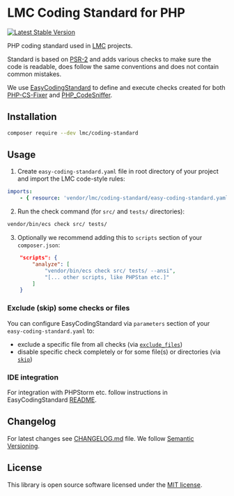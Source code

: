 # LMC Coding Standard for PHP

[![Latest Stable Version](https://img.shields.io/packagist/v/lmc/coding-standard.svg?style=flat-square)](https://packagist.org/packages/lmc/coding-standard)

PHP coding standard used in [LMC](https://www.lmc.eu/en/) projects.

Standard is based on [PSR-2](https://www.php-fig.org/psr/psr-2/) and adds various checks to make sure the code is readable,
does follow the same conventions and does not contain common mistakes.

We use [EasyCodingStandard] to define and execute checks created for both [PHP-CS-Fixer] and [PHP_CodeSniffer].

## Installation

```bash
composer require --dev lmc/coding-standard
```

## Usage

1. Create `easy-coding-standard.yaml` file in root directory of your project and import the LMC code-style rules:

```yaml
imports:
    - { resource: 'vendor/lmc/coding-standard/easy-coding-standard.yaml' }
```

2. Run the check command (for `src/` and `tests/` directories):

```bash
vendor/bin/ecs check src/ tests/
```

3. Optionally we recommend adding this to `scripts` section of your `composer.json`:

```json
    "scripts": {
        "analyze": [
            "vendor/bin/ecs check src/ tests/ --ansi",
            "[... other scripts, like PHPStan etc.]"
        ]
    }
```

### Exclude (skip) some checks or files

You can configure EasyCodingStandard via `parameters` section of your `easy-coding-standard.yaml` to:
 - exclude a specific file from all checks (via [`exclude_files`](https://github.com/Symplify/EasyCodingStandard#ignore-what-you-cant-fix))
 - disable specific check completely or for some file(s) or directories (via [`skip`](https://github.com/Symplify/EasyCodingStandard#ignore-what-you-cant-fix))

### IDE integration

For integration with PHPStorm etc. follow instructions in EasyCodingStandard [README](https://github.com/Symplify/EasyCodingStandard#your-ide-integration).

## Changelog
For latest changes see [CHANGELOG.md](CHANGELOG.md) file. We follow [Semantic Versioning](http://semver.org/).

## License
This library is open source software licensed under the [MIT license](LICENCE.md).

[PHP-CS-Fixer]: https://github.com/FriendsOfPHP/PHP-CS-Fixer
[PHP_CodeSniffer]: https://github.com/squizlabs/PHP_CodeSniffer
[EasyCodingStandard]: https://github.com/Symplify/EasyCodingStandard
[easy-coding-standard.yml]: https://github.com/lmc-eu/php-coding-standard/blob/master/easy-coding-standard.yml
